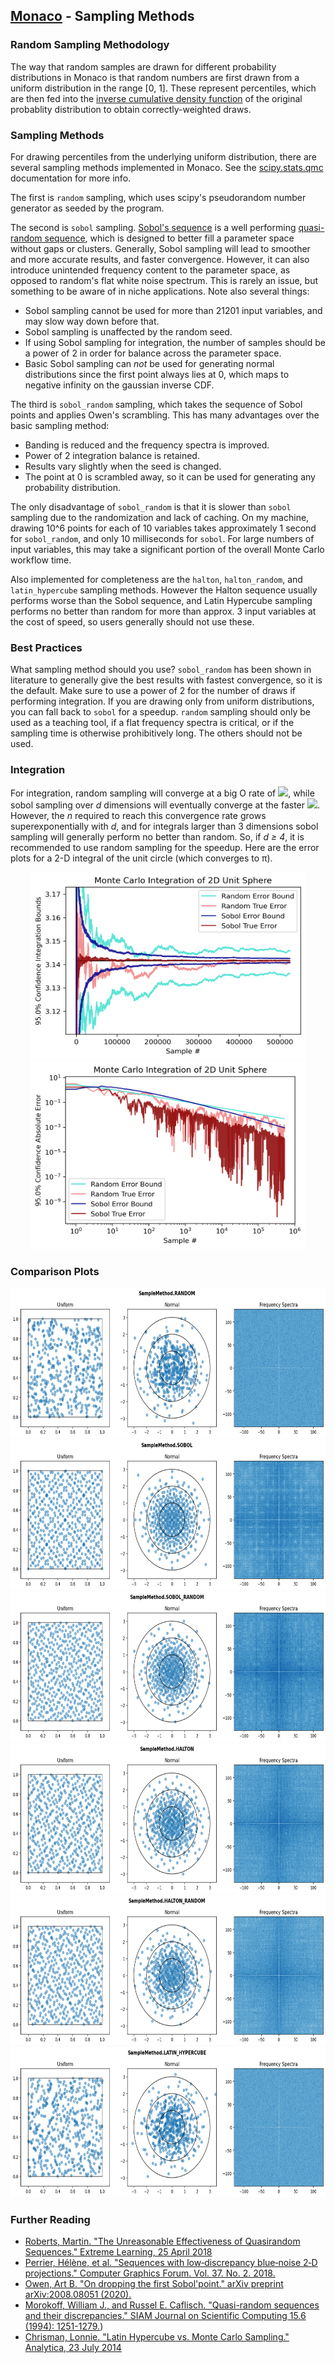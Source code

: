 ## [Monaco](../../) - Sampling Methods

### Random Sampling Methodology

The way that random samples are drawn for different probability distributions in Monaco is that random numbers are first drawn from a uniform distribution in the range [0, 1]. These represent percentiles, which are then fed into the [inverse cumulative density function](https://en.wikipedia.org/wiki/Quantile_function) of the original probablity distribution to obtain correctly-weighted draws.

### Sampling Methods

For drawing percentiles from the underlying uniform distribution, there are several sampling methods implemented in Monaco. See the [scipy.stats.qmc](https://scipy.github.io/devdocs/reference/stats.qmc.html) documentation for more info. 

The first is ```random``` sampling, which uses scipy's pseudorandom number generator as seeded by the program.

The second is ```sobol``` sampling. [Sobol's sequence](https://en.wikipedia.org/wiki/Sobol_sequence) is a well performing [quasi-random sequence](https://en.wikipedia.org/wiki/Low-discrepancy_sequence), which is designed to better fill a parameter space without gaps or clusters. Generally, Sobol sampling will lead to smoother and more accurate results, and faster convergence. However, it can also introduce unintended frequency content to the parameter space, as opposed to random's flat white noise spectrum. This is rarely an issue, but something to be aware of in niche applications. Note also several things:
* Sobol sampling cannot be used for more than 21201 input variables, and may slow way down before that. 
* Sobol sampling is unaffected by the random seed.
* If using Sobol sampling for integration, the number of samples should be a power of 2 in order for balance across the parameter space.
* Basic Sobol sampling can *not* be used for generating normal distributions since the first point always lies at 0, which maps to negative infinity on the gaussian inverse CDF. 

The third is ```sobol_random``` sampling, which takes the sequence of Sobol points and applies Owen's scrambling. This has many advantages over the basic sampling method:
* Banding is reduced and the frequency spectra is improved.
* Power of 2 integration balance is retained.
* Results vary slightly when the seed is changed.
* The point at 0 is scrambled away, so it can be used for generating any probability distribution.

The only disadvantage of ```sobol_random``` is that it is slower than ```sobol``` sampling due to the randomization and lack of caching. On my machine, drawing 10^6 points for each of 10 variables takes approximately 1 second for ```sobol_random```, and only 10 milliseconds for ```sobol```. For large numbers of input variables, this may take a significant portion of the overall Monte Carlo workflow time.

Also implemented for completeness are the ```halton```, ```halton_random```, and ```latin_hypercube``` sampling methods. However the Halton sequence usually performs worse than the Sobol sequence, and Latin Hypercube sampling performs no better than random for more than approx. 3 input variables at the cost of speed, so users generally should not use these.

### Best Practices
What sampling method should you use? ```sobol_random``` has been shown in literature to generally give the best results with fastest convergence, so it is the default. Make sure to use a power of 2 for the number of draws if performing integration. If you are drawing only from uniform distributions, you can fall back to ```sobol``` for a speedup.  ```random``` sampling should only be used as a teaching tool, if a flat frequency spectra is critical, or if the sampling time is otherwise prohibitively long. The others should not be used.

### Integration
For integration, random sampling will converge at a big O rate of <img src="https://render.githubusercontent.com/render/math?math=O(\frac{1}{\sqrt{n}})">, while sobol sampling over *d* dimensions will eventually converge at the faster <img src="https://render.githubusercontent.com/render/math?math=O(\frac{\log(n)^d}{n})">. However, the *n* required to reach this convergence rate grows superexponentially with *d*, and for integrals larger than 3 dimensions sobol sampling will generally perform no better than random. So, if *d ≥ 4*, it is recommended to use random sampling for the speedup. Here are the error plots for a 2-D integral of the unit circle (which converges to π).

<p float="left" align="center">
<img width="440" height="300" src="random_vs_sobol_convergence.png">
<img width="440" height="300" src="random_vs_sobol_error.png">
</p>

### Comparison Plots
<p float="left" align="center">
<img width="768" height="240" src="random_sampling.png">  
</br>
<img width="768" height="240" src="sobol_sampling.png">
</br>
<img width="768" height="240" src="sobol_random_sampling.png">
</br>
<img width="768" height="240" src="halton_sampling.png">
</br>
<img width="768" height="240" src="halton_random_sampling.png">
</br>
<img width="768" height="240" src="latin_hypercube_sampling.png">
</p>

### Further Reading
* [Roberts, Martin. "The Unreasonable Effectiveness of Quasirandom Sequences." Extreme Learning, 25 April 2018](http://extremelearning.com.au/unreasonable-effectiveness-of-quasirandom-sequences/)
* [Perrier, Hélène, et al. "Sequences with low‐discrepancy blue‐noise 2‐D projections." Computer Graphics Forum. Vol. 37. No. 2. 2018.](https://onlinelibrary.wiley.com/doi/abs/10.1111/cgf.13366)
* [Owen, Art B. "On dropping the first Sobol'point." arXiv preprint arXiv:2008.08051 (2020).](https://arxiv.org/abs/2008.08051)
* [Morokoff, William J., and Russel E. Caflisch. "Quasi-random sequences and their discrepancies." SIAM Journal on Scientific Computing 15.6 (1994): 1251-1279.](https://epubs.siam.org/doi/pdf/10.1137/0915077))
* [Chrisman, Lonnie. "Latin Hypercube vs. Monte Carlo Sampling." Analytica, 23 July 2014](https://lumina.com/latin-hypercube-vs-monte-carlo-sampling/)